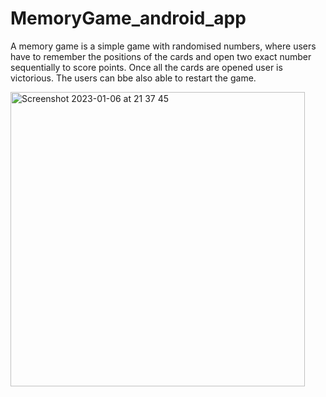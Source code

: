 # MemoryGame_android_app
A memory game is a simple game with randomised numbers, where users have to remember the positions of the cards and open two exact number sequentially to score points. Once all the cards are opened user is victorious. The users can bbe also able to restart the game.

<img width="471" alt="Screenshot 2023-01-06 at 21 37 45" src="https://user-images.githubusercontent.com/113612068/211087979-40eff3fd-7bdd-4958-8297-b8bfd66d38de.png">
